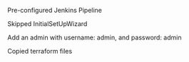 Pre-configured Jenkins Pipeline 

Skipped InitialSetUpWizard

Add an admin with username: admin, and password: admin

Copied terraform files


